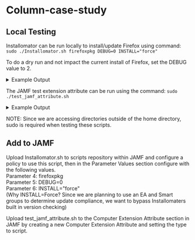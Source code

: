 # Column-case-study

## Local Testing
Installomator can be run locally to install/update Firefox using command:
`sudo ./Installomator.sh firefoxpkg DEBUG=0 INSTALL="force"`

To do a dry run and not impact the current install of Firefox, set the DEBUG value to 2.


<details>
<summary>Example Output</summary>
  
```
2025-08-28 10:16:47 : INFO  : firefoxpkg : setting variable from argument DEBUG=0
2025-08-28 10:16:47 : INFO  : firefoxpkg : Total items in argumentsArray: 1
2025-08-28 10:16:47 : INFO  : firefoxpkg : argumentsArray: DEBUG=0
2025-08-28 10:16:47 : REQ   : firefoxpkg : ################## Start Installomator v. 10.8beta, date 2025-03-28
2025-08-28 10:16:47 : INFO  : firefoxpkg : ################## Version: 10.8beta
2025-08-28 10:16:47 : INFO  : firefoxpkg : ################## Date: 2025-03-28
2025-08-28 10:16:47 : INFO  : firefoxpkg : ################## firefoxpkg
2025-08-28 10:16:47 : INFO  : firefoxpkg : SwiftDialog is not installed, clear cmd file var
2025-08-28 10:16:48 : INFO  : firefoxpkg : Reading arguments again: DEBUG=0
2025-08-28 10:16:48 : INFO  : firefoxpkg : BLOCKING_PROCESS_ACTION=tell_user
2025-08-28 10:16:48 : INFO  : firefoxpkg : NOTIFY=success
2025-08-28 10:16:48 : INFO  : firefoxpkg : LOGGING=INFO
2025-08-28 10:16:48 : INFO  : firefoxpkg : LOGO=/System/Applications/App Store.app/Contents/Resources/AppIcon.icns
2025-08-28 10:16:48 : INFO  : firefoxpkg : Label type: pkg
2025-08-28 10:16:48 : INFO  : firefoxpkg : archiveName: Firefox.pkg
2025-08-28 10:16:48 : INFO  : firefoxpkg : name: Firefox, appName: Firefox.app
2025-08-28 10:16:48 : WARN  : firefoxpkg : No previous app found
2025-08-28 10:16:48 : WARN  : firefoxpkg : could not find Firefox.app
2025-08-28 10:16:48 : INFO  : firefoxpkg : appversion:
2025-08-28 10:16:48 : INFO  : firefoxpkg : Latest version of Firefox is 142.0.1
2025-08-28 10:16:48 : REQ   : firefoxpkg : Downloading https://download.mozilla.org/?product=firefox-pkg-latest-ssl&os=osx&lang=en-US to Firefox.pkg
2025-08-28 10:16:51 : INFO  : firefoxpkg : Downloaded Firefox.pkg – Type is  xar archive compressed TOC – SHA is bcb60db6bf81e5f1eb5a660651eeba8b3ec87db4 – Size is 183760 kB
2025-08-28 10:16:51 : REQ   : firefoxpkg : no more blocking processes, continue with update
2025-08-28 10:16:51 : REQ   : firefoxpkg : Installing Firefox
2025-08-28 10:16:51 : INFO  : firefoxpkg : Verifying: Firefox.pkg
2025-08-28 10:16:51 : INFO  : firefoxpkg : Team ID: 43AQ936H96 (expected: 43AQ936H96 )
2025-08-28 10:16:51 : INFO  : firefoxpkg : Installing Firefox.pkg to /
2025-08-28 10:16:58 : INFO  : firefoxpkg : Finishing...
2025-08-28 10:17:01 : INFO  : firefoxpkg : App(s) found: /Applications/Firefox.app
2025-08-28 10:17:01 : INFO  : firefoxpkg : found app at /Applications/Firefox.app, version 142.0.1, on versionKey CFBundleShortVersionString
2025-08-28 10:17:01 : REQ   : firefoxpkg : Installed Firefox, version 142.0.1
2025-08-28 10:17:01 : INFO  : firefoxpkg : notifying
displaynotification:7: no such file or directory: /usr/local/bin/dialog
2025-08-28 10:17:01 : INFO  : firefoxpkg : Installomator did not close any apps, so no need to reopen any apps.
2025-08-28 10:17:01 : REQ   : firefoxpkg : All done!
2025-08-28 10:17:01 : REQ   : firefoxpkg : ################## End Installomator, exit code 0
```
</details>


The JAMF test extension attribute can be run using the command: 
`sudo ./test_jamf_attribute.sh`


<details>
<summary>Example Output</summary>

```
On Success: <result>needs updating</result>
On Failure: <result>up-to-date</result>
```
</details>

NOTE: Since we are accessing directories outside of the home directory, sudo is required when testing these scripts.

## Add to JAMF
Upload Installomator.sh to scripts repository within JAMF and configure a policy to use this script, then in the Parameter Values section configure with the following values.
<br>
Parameter 4: firefoxpkg<br>
Parameter 5: DEBUG=0<br>
Parameter 6: INSTALL="force"<br>
(Why INSTALL=Force? Since we are planning to use an EA and Smart groups to determine update compliance, we want to bypass Installomaters built in version checking)


Upload test_jamf_attribute.sh to the Computer Extension Attribute section in JAMF by creating a new Computer Extension Attribute and setting the type to script.
